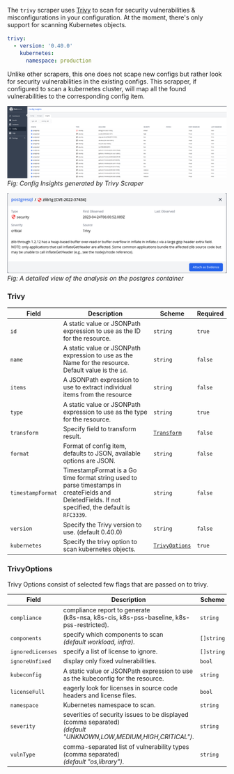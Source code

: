 The `trivy` scraper uses [Trivy](https://trivy.dev/) to scan for security vulnerabilities & misconfigurations in your configuration. At the moment, there's only support for scanning Kubernetes objects.

```yaml
trivy:
  - version: '0.40.0'
    kubernetes:
      namespace: production
```

Unlike other scrapers, this one does not scape new configs but rather look for security vulnerabilities in the existing configs. This scrapper, if configured to scan a kubernetes cluster, will map all the found vulnerabilities to the corresponding config item.

![Config Insights generated by Trivy Scraper](../../images/config-insights-trivy.png)
_Fig: Config Insights generated by Trivy Scraper_

![Config Insights generated by Trivy Scraper](../../images/config-insight-trivy-postgres.png)
_Fig: A detailed view of the analysis on the postgres container_

### Trivy

| Field             | Description                                                                                                                                        | Scheme                                  | Required |
| ----------------- | -------------------------------------------------------------------------------------------------------------------------------------------------- | --------------------------------------- | -------- |
| `id`              | A static value or JSONPath expression to use as the ID for the resource.                                                                           | `string`                                | `true`   |
| `name`            | A static value or JSONPath expression to use as the Name for the resource. Default value is the `id`.                                              | `string`                                | `false`  |
| `items`           | A JSONPath expression to use to extract individual items from the resource                                                                         | `string`                                | `false`  |
| `type`            | A static value or JSONPath expression to use as the type for the resource.                                                                         | `string`                                | `true`   |
| `transform`       | Specify field to transform result.                                                                                                                 | [`Transform`](../concepts/transform.md) | `false`  |
| `format`          | Format of config item, defaults to JSON, available options are JSON.                                                                               | `string`                                | `false`  |
| `timestampFormat` | TimestampFormat is a Go time format string used to parse timestamps in createFields and DeletedFields. If not specified, the default is `RFC3339`. | `string`                                | `false`  |
| `version`         | Specify the Trivy version to use. (default 0.40.0)                                                                                                 | `string`                                | `false`  |
| `kubernetes`      | Specify the trivy option to scan kubernetes objects.                                                                                               | [`TrivyOptions`](#trivyoptions)         | `true`   |

### TrivyOptions

Trivy Options consist of selected few flags that are passed on to trivy.

| Field             | Description                                                                                                         | Scheme     | Required |
| ----------------- | ------------------------------------------------------------------------------------------------------------------- | ---------- | -------- |
| `compliance`      | compliance report to generate</br>(k8s-nsa, k8s-cis, k8s-pss-baseline, k8s-pss-restricted).                         | `string`   | `false`  |
| `components`      | specify which components to scan</br>_(default workload, infra)._                                                   | `[]string` | `false`  |
| `ignoredLicenses` | specify a list of license to ignore.                                                                                | `[]string` | `false`  |
| `ignoreUnfixed`   | display only fixed vulnerabilities.                                                                                 | `bool`     | `false`  |
| `kubeconfig`      | A static value or JSONPath expression to use as the kubeconfig for the resource.                                    | `string`   | `false`  |
| `licenseFull`     | eagerly look for licenses in source code headers and license files.                                                 | `bool`     | `false`  |
| `namespace`       | Kubernetes namespace to scan.                                                                                       | `string`   | `true`   |
| `severity`        | severities of security issues to be displayed (comma separated)</br>_(default "UNKNOWN,LOW,MEDIUM,HIGH,CRITICAL")_. | `string`   | `false`  |
| `vulnType`        | comma-separated list of vulnerability types (comma separated)</br>_(default "os,library")_.                         | `string`   | `false`  |
